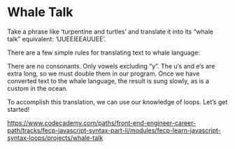 # Whale Talk

Take a phrase like ‘turpentine and turtles’ and translate it into its “whale talk” equivalent: ‘UUEEIEEAUUEE’.

There are a few simple rules for translating text to whale language:

There are no consonants. Only vowels excluding “y”.
The u‘s and e‘s are extra long, so we must double them in our program.
Once we have converted text to the whale language, the result is sung slowly, as is a custom in the ocean.

To accomplish this translation, we can use our knowledge of loops. Let’s get started!

<https://www.codecademy.com/paths/front-end-engineer-career-path/tracks/fecp-javascript-syntax-part-ii/modules/fecp-learn-javascript-syntax-loops/projects/whale-talk>
